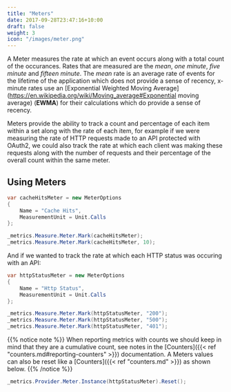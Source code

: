 ```yaml
---
title: "Meters"
date: 2017-09-28T23:47:16+10:00
draft: false
weight: 3
icon: "/images/meter.png"
---
```


A Meter measures the rate at which an event occurs along with a total count of the occurances. Rates that are measured are the *mean*, *one minute*, *five minute* and *fifteen minute*. The *mean* rate is an average rate of events for the lifetime of the application which does not provide a sense of recency, x-minute rates use an [Exponential Weighted Moving Average](https://en.wikipedia.org/wiki/Moving_average#Exponential moving average) (**EWMA**) for their calculations which do provide a sense of recency.

Meters provide the ability to track a count and percentage of each item within a set along with the rate of each item, for example if we were measuring the rate of HTTP requests made to an API protected with OAuth2, we could also track the rate at which each client was making these requests along with the number of requests and their percentage of the overall count within the same meter.

## Using Meters

```csharp
var cacheHitsMeter = new MeterOptions
{
    Name = "Cache Hits",
    MeasurementUnit = Unit.Calls
};

_metrics.Measure.Meter.Mark(cacheHitsMeter);
_metrics.Measure.Meter.Mark(cacheHitsMeter, 10);
```

And if we wanted to track the rate at which each HTTP status was occuring with an API:

```csharp
var httpStatusMeter = new MeterOptions
{
    Name = "Http Status",
    MeasurementUnit = Unit.Calls
};

_metrics.Measure.Meter.Mark(httpStatusMeter, "200");
_metrics.Measure.Meter.Mark(httpStatusMeter, "500");
_metrics.Measure.Meter.Mark(httpStatusMeter, "401");
```

{{% notice note %}}
When reporting metrics with counts we should keep in mind that they are a cumulative count, see notes in the [Counters]({{< ref "counters.md#reporting-counters" >}})  documentation. A Meters values can also be reset like a [Counters]({{< ref "counters.md" >}}) as shown below.
{{% /notice %}}

```csharp
_metrics.Provider.Meter.Instance(httpStatusMeter).Reset();
```